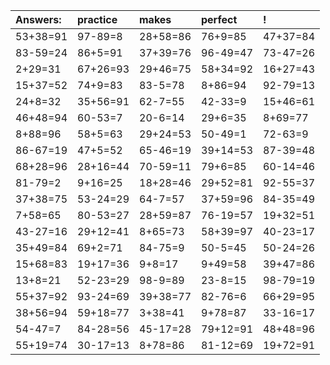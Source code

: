 | Answers: | practice | makes | perfect | ! |
| :--- | :--- | :--- | :--- | :--- |
| 53+38=91 | 97-89=8 | 28+58=86 | 76+9=85 | 47+37=84 | 
| 83-59=24 | 86+5=91 | 37+39=76 | 96-49=47 | 73-47=26 | 
| 2+29=31 | 67+26=93 | 29+46=75 | 58+34=92 | 16+27=43 | 
| 15+37=52 | 74+9=83 | 83-5=78 | 8+86=94 | 92-79=13 | 
| 24+8=32 | 35+56=91 | 62-7=55 | 42-33=9 | 15+46=61 | 
| 46+48=94 | 60-53=7 | 20-6=14 | 29+6=35 | 8+69=77 | 
| 8+88=96 | 58+5=63 | 29+24=53 | 50-49=1 | 72-63=9 | 
| 86-67=19 | 47+5=52 | 65-46=19 | 39+14=53 | 87-39=48 | 
| 68+28=96 | 28+16=44 | 70-59=11 | 79+6=85 | 60-14=46 | 
| 81-79=2 | 9+16=25 | 18+28=46 | 29+52=81 | 92-55=37 | 
| 37+38=75 | 53-24=29 | 64-7=57 | 37+59=96 | 84-35=49 | 
| 7+58=65 | 80-53=27 | 28+59=87 | 76-19=57 | 19+32=51 | 
| 43-27=16 | 29+12=41 | 8+65=73 | 58+39=97 | 40-23=17 | 
| 35+49=84 | 69+2=71 | 84-75=9 | 50-5=45 | 50-24=26 | 
| 15+68=83 | 19+17=36 | 9+8=17 | 9+49=58 | 39+47=86 | 
| 13+8=21 | 52-23=29 | 98-9=89 | 23-8=15 | 98-79=19 | 
| 55+37=92 | 93-24=69 | 39+38=77 | 82-76=6 | 66+29=95 | 
| 38+56=94 | 59+18=77 | 3+38=41 | 9+78=87 | 33-16=17 | 
| 54-47=7 | 84-28=56 | 45-17=28 | 79+12=91 | 48+48=96 | 
| 55+19=74 | 30-17=13 | 8+78=86 | 81-12=69 | 19+72=91 | 
